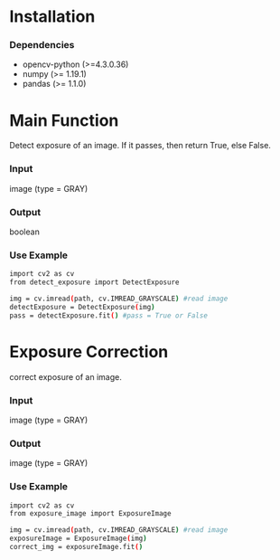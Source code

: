 # Installation
### Dependencies
 - opencv-python (>=4.3.0.36)
 - numpy (>= 1.19.1)
 - pandas (>= 1.1.0)
# Main Function
Detect exposure of an image. If it passes, then return True, else False.

### Input
image (type = GRAY)
### Output
boolean

### Use Example

```sh
import cv2 as cv
from detect_exposure import DetectExposure

img = cv.imread(path, cv.IMREAD_GRAYSCALE) #read image
detectExposure = DetectExposure(img)
pass = detectExposure.fit() #pass = True or False
```

# Exposure Correction
correct exposure of an image.

### Input
image (type = GRAY)
### Output
image (type = GRAY)

### Use Example

```sh
import cv2 as cv
from exposure_image import ExposureImage

img = cv.imread(path, cv.IMREAD_GRAYSCALE) #read image
exposureImage = ExposureImage(img)
correct_img = exposureImage.fit()
```